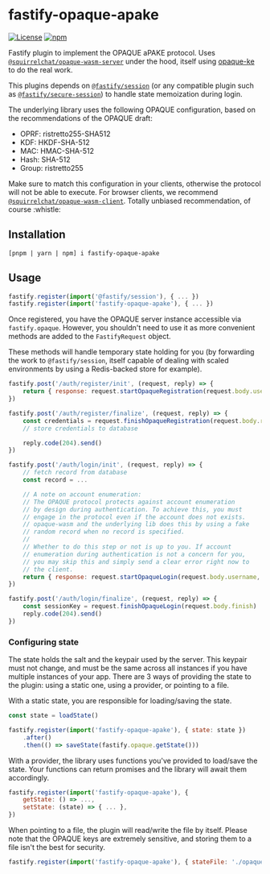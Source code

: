 # fastify-opaque-apake
[![License](https://img.shields.io/github/license/squirrelchat/fastify-opaque-apake.svg?style=flat-square)](https://github.com/squirrelchat/fastify-opaque-apake/blob/mistress/LICENSE)
[![npm](https://img.shields.io/npm/v/fastify-opaque-apake?style=flat-square)](https://npm.im/fastify-opaque-apake)

Fastify plugin to implement the OPAQUE aPAKE protocol. Uses [`@squirrelchat/opaque-wasm-server`](https://npm.im/@squirrelchat/opaque-wasm-server)
under the hood, itself using [opaque-ke](https://github.com/facebook/opaque-ke) to do the real work.

This plugins depends on [`@fastify/session`](https://npm.im/@fastify/session) (or any compatible plugin such
as [`@fastify/secure-session`](https://npm.im/@fastify/secure-session)) to handle state memoization during login.

The underlying library uses the following OPAQUE configuration, based on the recommendations of the OPAQUE draft:
- OPRF: ristretto255-SHA512
- KDF: HKDF-SHA-512
- MAC: HMAC-SHA-512
- Hash: SHA-512
- Group: ristretto255

Make sure to match this configuration in your clients, otherwise the protocol will not be able to execute. For
browser clients, we recommend [`@squirrelchat/opaque-wasm-client`](https://npm.im/@squirrelchat/opaque-wasm-client).
Totally unbiased recommendation, of course :whistle:

## Installation
```
[pnpm | yarn | npm] i fastify-opaque-apake
```

## Usage
```js
fastify.register(import('@fastify/session'), { ... })
fastify.register(import('fastify-opaque-apake'), { ... })
```

Once registered, you have the OPAQUE server instance accessible via `fastify.opaque`. However, you shouldn't need to
use it as more convenient methods are added to the `FastifyRequest` object.

These methods will handle temporary state holding for you (by forwarding the work to `@fastify/session`, itself capable
of dealing with scaled environments by using a Redis-backed store for example).

```js
fastify.post('/auth/register/init', (request, reply) => {
	return { response: request.startOpaqueRegistration(request.body.username, request.body.request) }
})

fastify.post('/auth/register/finalize', (request, reply) => {
	const credentials = request.finishOpaqueRegistration(request.body.record)
	// store credentials to database

	reply.code(204).send()
})

fastify.post('/auth/login/init', (request, reply) => {
	// fetch record from database
	const record = ...

	// A note on account enumeration:
	// The OPAQUE protocol protects against account enumeration
	// by design during authentication. To achieve this, you must
	// engage in the protocol even if the account does not exists.
	// opaque-wasm and the underlying lib does this by using a fake
	// random record when no record is specified.
	//
	// Whether to do this step or not is up to you. If account
	// enumeration during authentication is not a concern for you,
	// you may skip this and simply send a clear error right now to
	// the client.
	return { response: request.startOpaqueLogin(request.body.username, request.body.request, record) }
})

fastify.post('/auth/login/finalize', (request, reply) => {
	const sessionKey = request.finishOpaqueLogin(request.body.finish)
	reply.code(204).send()
})
```

### Configuring state
The state holds the salt and the keypair used by the server. This keypair must not change, and must be the same across
all instances if you have multiple instances of your app. There are 3 ways of providing the state to the plugin: using
a static one, using a provider, or pointing to a file.

With a static state, you are responsible for loading/saving the state.
```js
const state = loadState()

fastify.register(import('fastify-opaque-apake'), { state: state })
	.after()
	.then(() => saveState(fastify.opaque.getState()))
```

With a provider, the library uses functions you've provided to load/save the state. Your functions can return promises
and the library will await them accordingly.
```js
fastify.register(import('fastify-opaque-apake'), {
	getState: () => ...,
	setState: (state) => { ... },
})
```

When pointing to a file, the plugin will read/write the file by itself. Please note that the OPAQUE keys are extremely
sensitive, and storing them to a file isn't the best for security.
```js
fastify.register(import('fastify-opaque-apake'), { stateFile: './opaque.bin' })
```
